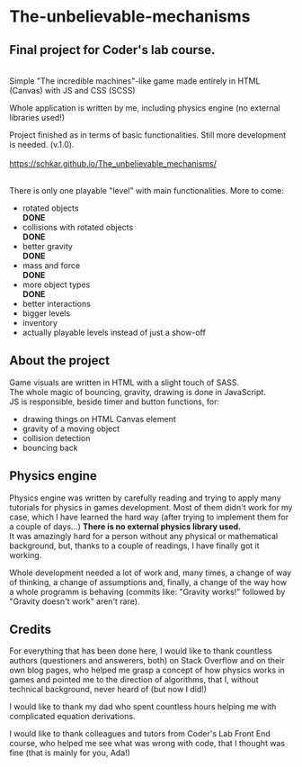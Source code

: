 <!-- # The-unbelievable-mechanisms -->
<h1>The-unbelievable-mechanisms</h1>
<h2>Final project for Coder's lab course.</h2><br>
Simple "The incredible machines"-like game made entirely in HTML (Canvas) with JS and CSS (SCSS) <br>

Whole application is written by me, including physics engine (no external libraries used!)

Project finished as in terms of basic functionalities. Still more development is needed. (v.1.0). 
<br>
<br>https://schkar.github.io/The_unbelievable_mechanisms/ 

<br>There is only one playable "level" with main functionalities. More to come:
<br>
<ul>
    <li>rotated objects</li><strong>DONE</strong>
    <li>collisions with rotated objects</li><strong>DONE</strong>
    <li>better gravity</li><strong>DONE</strong>
    <li>mass and force</li><strong>DONE</strong>
    <li>more object types</li><strong>DONE</strong>
    <li>better interactions</li>
    <li>bigger levels</li>
    <li>inventory</li>
    <li>actually playable levels instead of just a show-off </li>
</ul>
<h2>About the project</h2>
Game visuals are written in HTML with a slight touch of SASS. 
<br>
The whole magic of bouncing, gravity, drawing is done in JavaScript. 
<br>
JS is responsible, beside timer and button functions, for:
<ul>
    <li>drawing things on HTML Canvas element</li>
    <li>gravity of a moving object</li>
    <li>collision detection</li>
    <li>bouncing back</li>
</ul>

<h2>Physics engine </h2>
Physics engine was written by carefully reading and trying to apply many tutorials for physics in games development. Most of them didn't work for my case, which I have learned the hard way (after trying to implement them for a couple of days...)
<strong>There is no external physics library used.</strong>
<br> It was amazingly hard for a person without any physical or mathematical background, but, thanks to a couple of readings, I have finally got it working.

Whole development needed a lot of work and, many times, a change of way of thinking, a change of assumptions and, finally, a change of the way how a whole programm is behaving (commits like: "Gravity works!" followed by "Gravity doesn't work" aren't rare).



<h2>Credits</h2>

For everything that has been done here, I would like to thank countless authors (questioners and answerers, both) on Stack Overflow and on their own blog pages, who helped me grasp a concept of how physics works in games and pointed me to the direction of algorithms, that I, without technical background, never heard of (but now I did!)

I would like to thank my dad who spent countless hours helping me with complicated equation derivations.

I would like to thank colleagues and tutors from Coder's Lab Front End course, who helped me see what was wrong with code, that I thought was fine (that is mainly for you, Ada!)
